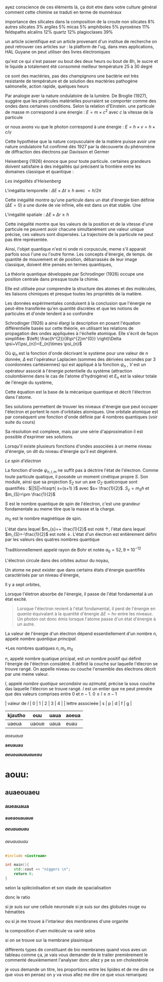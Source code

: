 ayez conscience de ces éléments là, ça doit etre dans votre culture général
comment cette chimine se traduti en terme de munnéraux 

importance des silicates dans la composition de la croute 
non silicates 8%
autres silicates 3%
argiles 5%
micas 5%
amphiboles 5%
pyroxènes 11%
feldspaths alcalins 12%
quartz 12%
plagioclases 39%

un article scientifique est un article provenant d'un institue de recherche 
on peut retrouver ces articles sur : la platform de l'ug, dans mes applications, HAL Guyane
on peut utiliser des livres électroniques



qu'est ce qui s'est passer ou bout des deux heurs 
ou bout de 8h, le sucre et le liquide a totalement été consommé 
meilleur température 25 à 30 degré 

ce sont des mactéries, pas des champignons 
une bactérie est très resistante 
de température et de solution 
des mactéries pathogène 
salmonelle, action rapide, quelques heurs 


Par analogie aver la nature ondulatoire de la lumière. De Broglie (1927), suggère que les praticules matérielles pourraient se comporter comme des ondes dans certaines conditions. Selon la relation d'Einstein. une particule de masse m correspond à une énergie :
$E=m\times c^{2}$ avec $c$ la vitesse de la particule

or nous avons vu que le photon correspond à une énergie :
$E=h\times v=h\times c / \gamma$ 


Cette hypothèse  que la nature corpusculaire de la matière puisse avoir une nature ondulatoire fut confirmé dès 1927 par la découverte du phénomène de diffraction des  électrons par Davisson et Germer

Heisenberg (1926) énonce que pour toute particule. certaines grandeurs doivent satisfaire à des inégalités qui précisent la frontière entre les domaines classique et quantique :

*Les inégalités d'Heisenberg*

L'inégalita temporelle :
$\Delta E \times \Delta t \geq h$ avec $=h /2\pi$

Cette inégalité montre qu'une particule dans un état d'énergie bien définie ($\Delta E=0$) a une durée de vie infinie, elle est dans un état stable. Une 

L'inégalité spatiale : 
$\Delta E\times \Delta r \geq h$

Cette inégalité montre que les valeurs de la position et de la vitesse d'une particule ne peuvent avoir chacune simultanément une valeur unique  précise, ces valeurs sont dispersées. La trajectoire de la particule ne peut pas être représentée.

Ainsi, l'objet quantique n'est ni onde ni corpuscule, meme s'il apparait parfois sous l'une ou l'outre forme. Les concepts d'énergie, de temps. de quantité de mouvement et de position, débarrassés de leur image classique, doivent être pensés en termes quantiques,

La théorie quantique développée par Schrodinger (1926) occupe une position centrale dans presque toute la chimie.

Elle est utilisée pour comprendre la structure des atomes et des molécules, les liaisons chimiques et presque toutes les propriétés de la matière.

Les données expérimentales conduisent à la conclusion que l'énergie ne peut-être transférée qu'en quantité discrètes et que les notions de particules et d'onde tendent à so confondre


Schrodinger (1926) a ainsi élargi la description en posant l'équation différentielle basée sur cette théorie, en utilisant les relations de propagation des ondes appliquées à l'échelle atomique. Elle s'écrit de façon simplifiée:
$\left( \frac{h^{2}}{8\pi^{2}m^{0}} \right)\Delta \psi+V(\psi_{n})=E_{n}\times \psi_{n}$

Où $\psi_{n}$ est la fonction d'onde décrivant le système pour une valeur de $n$ donnée, $\Delta$ est l'opérateur Laplacien (sommes des dérivées secondes par 3 coordonnées cartésiennes) qui est appliqué à la fonction $\psi_{n}$ , $V$ est un opérateur associé à l'énergie potentielle du système (attraction coulombienne dans le cas de l'atome d'hydrogène) et $E_{n}$ est la valeur totale de l'énegie du système,

Cette équation est la base de la mécanique quantique et décrit l'électron dans l'atome.

Ses solutions permettent de trouver  les niveaux d'énergie que peut occuper l'électron et portent le nom d'orbitales atomiques.
Une orbitale atomique est par conséquent une fonction d'onde définie par 4 nombres quantiques (voir suite du cours)

Sa résolution est complexe, mais par une série d'approximation il est possible d'exprimer ses solutions.

Lorsqu'il existe plusieurs fonctions d'ondes associées à un meme niveau d'énergie, on dit du niveau d'énergie qu'il est dégénéré.

*Le spin d'électron*

La fonction d'onde $\psi_{n,l,m}$ ne suffit pas à déctrire l'état de l'électron. Comme toute particule quatique, il possède un moment cinétique propre $S$. Son module, ainsi que sa projection $S_{Z}$ sur un axe $O_{Z}$ quelconque sont quantifiés :
$||S||=h\sqrt{ s+(s+1) }$ avec $s= \frac{1}{2}$. $S_{z}=m_{S}h$ et $m_{S}=\pm \frac{1}{2}$

$S$ est le nombre quantique de spin de l'électron, c'est une grandeur fondamentale au meme titre que la masse et la charge.

$m_{S}$ est le nombre magnétique de spin.

L'état dans lequel $m_{s}=+ \frac{1}{2}$ est noté $\uparrow$, l'état dans lequel $m_{S}=-\frac{1}{2}$ est noté $\downarrow$.
L'état d'un électron est entièrement défini par les valeurs des quatres nombres quantique

Traditionnellement appelé rayon de Bohr et notée $a_{0}=52,9\times 10^{-12}$ 


L'électron circule dans des orbites autour du noyau,

Un atome ne peut exister que dans certains états d'énergie quantifiés caractérisés par un niveau d'énergie,

Il y a sept orbites,

Lorsque l'életron absorbe de l'énergie, il passe de l'état fondamental à un état excité.

>Lorsque l'électron revient à l'état fondamental, il perd de l'énergie en *quanta* équivalant à la quantité d'énergie $\Delta E=hv$ entre les niveaux. Un photon ost donc émis lorsque l'atome passe d'un état d'énergie à un autre.

La valeur de l'énergie d'un électron dépend essentiellement d'un nombre $n,$ appelé *nombre quantique principal*.

*Les nombres quatiques $n,m_{l},m_{S}$

$n$, appelé nombre quatique pricipal, est un nombre positif qui définit l'énergie de l'électron considéré. Il définit la couche sur laquelle l'élecron se trouve rangé. On appelle niveau ou couche l'ensemble des électrons décrit par une meme valeur.

$l$, appelé *nombre quatique secondaire* ou *azimutal,* précise la sous couche das laquelle l'élecron se trouve rangé. $l$ est un entier que ne peut prendre que des valeurs comprises entre 0 et $n-1$.
$0\leq l\leq n-1$

| valeur de $l$ | 0 | 1 | 2 | 3 | 4 | 
| lettre associeée | s | p | d | f | g |


| kjautho | ouu   | uaua | aoeua |
| ------- | ----- | ---- | ----- |
| uaeua   | uaoue | uaua | euau  |


*aoeuaua*

**aeuauau**


***aeuouauauaueau***



# aouu:
## auaeouaeu
### aueauaua
#### aueaouauaue
##### aeuauauau
###### aeuauauau

``` cpp
#include <iostream>

int main(){
	std::cout << "niggers \n";
	return 0;
}

```



selon la spîéciolisation et son stade de spacialisation 

donc le ratio 

si je suis sur une cellule neuronale 
si je suis sur des globules rouge ou hématites 

ou si je me trouve à l'intarieur des membranes d'une organite 

la composition d'uen molécule va varié selos

si on se trouve sur la membrane plasimique 









différents types de constituant de bio membranes 
quand vous aves un tableau comme ça, je vais vous demander de le traiter 
premièrement le commenté 
deuxièmement l'analyser 
donc allez y 
pe ss sm cholestérole 

je vous demande un titre, les proportions entre les lipides 
et de me dire ce que vous en pensez 
on y va 
vous allez me dire ce que vous remarquez 


